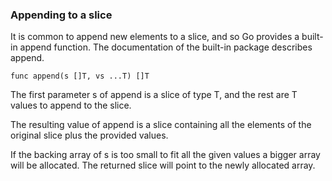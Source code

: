 ### Appending to a slice

It is common to append new elements to a slice, and so Go provides a built-in append function. The documentation of the built-in package describes append.

```
func append(s []T, vs ...T) []T
```

The first parameter s of append is a slice of type T, and the rest are T values to append to the slice.

The resulting value of append is a slice containing all the elements of the original slice plus the provided values.

If the backing array of s is too small to fit all the given values a bigger array will be allocated. The returned slice will point to the newly allocated array.
